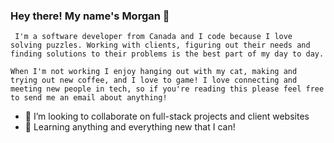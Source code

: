 ###                                                            Hey there! My name's Morgan 👋

     I'm a software developer from Canada and I code because I love solving puzzles. Working with clients, figuring out their needs and finding solutions to their problems is the best part of my day to day. 
     
    When I'm not working I enjoy hanging out with my cat, making and trying out new coffee, and I love to game! I love connecting and meeting new people in tech, so if you're reading this please feel free to send me an email about anything!
     
- 👯 I’m looking to collaborate on full-stack projects and client websites
- 🤔 Learning anything and everything new that I can!

